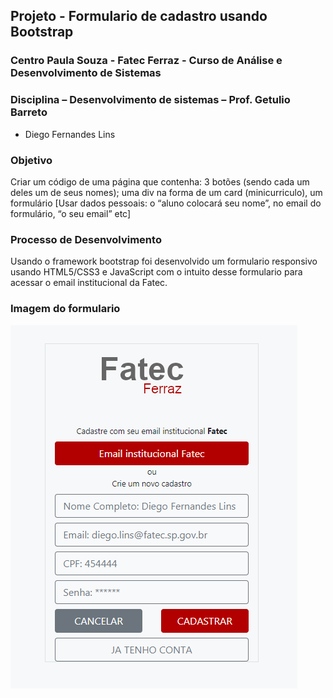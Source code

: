 ## Projeto - Formulario de cadastro usando Bootstrap
### Centro Paula Souza - Fatec Ferraz - Curso de Análise e Desenvolvimento de Sistemas
### Disciplina – Desenvolvimento de sistemas – Prof. Getulio Barreto

- Diego Fernandes Lins

### Objetivo
Criar um código de uma página que contenha:  3 botões (sendo cada um deles um de seus nomes); uma div na forma de um card (minicurriculo), um formulário [Usar dados pessoais: o “aluno colocará seu nome”,  no email do formulário, “o seu email” etc]

### Processo de Desenvolvimento
Usando o framework bootstrap foi desenvolvido um formulario responsivo usando HTML5/CSS3 e JavaScript com o intuito desse formulario para acessar o email institucional da Fatec.
### Imagem do formulario

<img src="https://github.com/DiegoLins10/BootstrapFormulario/blob/master/formulario.png"></img></a> 
